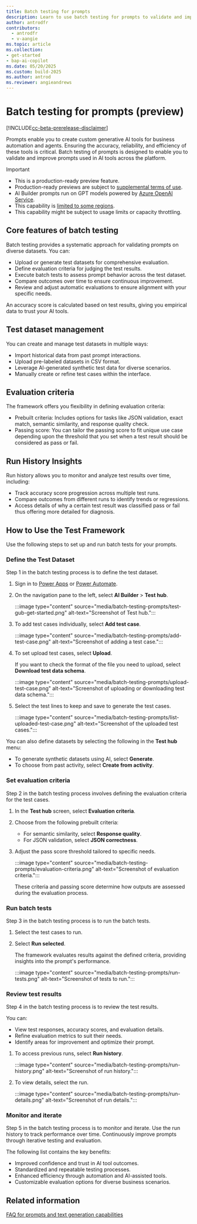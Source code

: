 ```yaml
---
title: Batch testing for prompts
description: Learn to use batch testing for prompts to validate and improve prompts used in AI tools across the platform.
author: antrodfr
contributors:
  - antrodfr
  - v-aangie
ms.topic: article
ms.collection: 
- get-started
- bap-ai-copilot
ms.date: 05/20/2025
ms.custom: build-2025
ms.author: antrod
ms.reviewer: angieandrews
---
```


# Batch testing for prompts (preview)

[!INCLUDE[cc-beta-prerelease-disclaimer](./includes/cc-beta-prerelease-disclaimer.md)]

Prompts enable you to create custom generative AI tools for business automation and agents. Ensuring the accuracy, reliability, and efficiency of these tools is critical. Batch testing of prompts is designed to enable you to validate and improve prompts used in AI tools across the platform.

> [!IMPORTANT]
>- This is a production-ready preview feature.
>- Production-ready previews are subject to [supplemental terms of use](https://go.microsoft.com/fwlink/?linkid=2189520).
>- AI Builder prompts run on GPT models powered by [Azure OpenAI Service](/azure/ai-services/openai/whats-new).
>- This capability is [limited to some regions](availability-region.md#prompts).
>- This capability might be subject to usage limits or capacity throttling.

## Core features of batch testing

Batch testing provides a systematic approach for validating prompts on diverse datasets. You can:

- Upload or generate test datasets for comprehensive evaluation.
- Define evaluation criteria for judging the test results.
- Execute batch tests to assess prompt behavior across the test dataset.
- Compare outcomes over time to ensure continuous improvement.
- Review and adjust automatic evaluations to ensure alignment with your specific needs.

An accuracy score is calculated based on test results, giving you empirical data to trust your AI tools.

## Test dataset management

You can create and manage test datasets in multiple ways:

- Import historical data from past prompt interactions.
- Upload pre-labeled datasets in CSV format.
- Leverage AI-generated synthetic test data for diverse scenarios.
- Manually create or refine test cases within the interface.

## Evaluation criteria

The framework offers you flexibility in defining evaluation criteria:

- Prebuilt criteria: Includes options for tasks like JSON validation, exact match, semantic similarity, and response quality check.
- Passing score: You can tailor the passing score to fit unique use case depending upon the threshold that you set when a test result should be considered as pass or fail.

## Run History Insights

Run history allows you to monitor and analyze test results over time, including:

- Track accuracy score progression across multiple test runs.
- Compare outcomes from different runs to identify trends or regressions.
- Access details of why a certain test result was classified pass or fail thus offering more detailed for diagnosis.

## How to Use the Test Framework

Use the following steps to set up and run batch tests for your prompts.

### Define the Test Dataset

Step 1 in the batch testing process is to define the test dataset.

1. Sign in to [Power Apps](https://make.powerapps.com) or [Power Automate](https://make.powerautomate.com).
1. On the navigation pane to the left, select **AI Builder** > **Test hub**.

    :::image type="content" source="media/batch-testing-prompts/test-gub-get-started.png" alt-text="Screenshot of Test hub.":::

1. To add test cases individually, select **Add test case**.

    :::image type="content" source="media/batch-testing-prompts/add-test-case.png" alt-text="Screenshot of adding a test case.":::

1. To set upload test cases, select **Upload**.

    If you want to check the format of the file you need to upload, select **Download test data schema**.

    :::image type="content" source="media/batch-testing-prompts/upload-test-case.png" alt-text="Screenshot of uploading or downloading test data schema.":::

1. Select the test lines to keep and save to generate the test cases.
  
    :::image type="content" source="media/batch-testing-prompts/list-uploaded-test-case.png" alt-text="Screenshot of the uploaded test cases.":::

You can also define datasets by selecting the following in the **Test hub** menu:
- To generate synthetic datasets using AI, select **Generate**.
- To choose from past activity, select **Create from activity**.

### Set evaluation criteria

Step 2 in the batch testing process involves defining the evaluation criteria for the test cases.

1. In the **Test hub** screen, select **Evaluation criteria**.
1. Choose from the following prebuilt criteria:
    - For semantic similarity, select **Response quality**.
    - For JSON validation, select **JSON correctness**.
1. Adjust the pass score threshold tailored to specific needs.

    :::image type="content" source="media/batch-testing-prompts/evaluation-criteria.png" alt-text="Screenshot of evaluation criteria.":::

    These criteria and passing score determine how outputs are assessed during the evaluation process.

### Run batch tests

Step 3 in the batch testing process is to run the batch tests.

1. Select the test cases to run.
1. Select **Run selected**.

    The framework evaluates results against the defined criteria, providing insights into the prompt's performance.

    :::image type="content" source="media/batch-testing-prompts/run-tests.png" alt-text="Screenshot of tests to run.":::

### Review test results

Step 4 in the batch testing process is to review the test results.

You can:
- View test responses, accuracy scores, and evaluation details.
- Refine evaluation metrics to suit their needs.
- Identify areas for improvement and optimize their prompt.

1. To access previous runs, select **Run history**.

    :::image type="content" source="media/batch-testing-prompts/run-history.png" alt-text="Screenshot of run history.":::

1. To view details, select the run.

    :::image type="content" source="media/batch-testing-prompts/run-details.png" alt-text="Screenshot of run details.":::

### Monitor and iterate

Step 5 in the batch testing process is to monitor and iterate. Use the run history to track performance over time. Continuously improve prompts through iterative testing and evaluation.

The following list contains the key benefits:
- Improved confidence and trust in AI tool outcomes.
- Standardized and repeatable testing processes.
- Enhanced efficiency through automation and AI-assisted tools.
- Customizable evaluation options for diverse business scenarios.

## Related information

[FAQ for prompts and text generation capabilities](faqs-text-generation.md)
